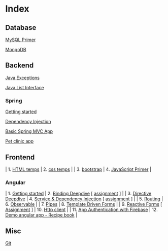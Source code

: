 <h1> Index </h1>

<h2>Database</h2>

[MySQL Primer](https://jaysiddhapura-eng.github.io/MySQL-Primer/) 

[MongoDB](https://jaysiddhapura-eng.github.io/MongoDB/)


<h2>Backend</h2>

[Java Exceptions](https://jaysiddhapura-eng.github.io/JavaExceptions/)

[Java List Interface](https://jaysiddhapura-eng.github.io/List/)

<h3> Spring </h3>

[Getting started](https://github.com/jaySiddhapura-eng/spring5-getting-started)

[Dependency Injection](https://github.com/jaySiddhapura-eng/spring5-dependency-injection)

[Basic Spring MVC App](https://github.com/jaySiddhapura-eng/basic-MVC-spring5)

[Pet clinic app](https://github.com/jaySiddhapura-eng/pet-clinic-spring5)


<h2>Frontend</h2>

| 1. [HTML temps](https://github.com/jaySiddhapura-eng/htmlTamplets) | 2. [css temps](https://github.com/jaySiddhapura-eng/css)     |
| 3. [bootstrap](https://jaysiddhapura-eng.github.io/bootstrap/) | 4. [JavaScript Primer](https://jaysiddhapura-eng.github.io/JavaScript-Notes/) |


<h3>Angular</h3>

| 1. [Getting started](https://github.com/jaySiddhapura-eng/angularCourse) | 2. [Binding Deepdive](https://github.com/jaySiddhapura-eng/AngularBindingsDeepDive) [ [assignment](https://github.com/jaySiddhapura-eng/ch5Assignment) ] |
| 3. [Directive Deepdive](https://github.com/jaySiddhapura-eng/directive-deepdive-ch7) | 4. [Service & Dependency Injection](https://github.com/jaySiddhapura-eng/angular-service-ch9) [ [assignment](https://github.com/jaySiddhapura-eng/angular-service-assignment-ch9) ] |
| 5. [Routing](https://github.com/jaySiddhapura-eng/routing-ch11) | 6. [Observable](https://github.com/jaySiddhapura-eng/custom-observable-ch13) |
| 7. [Pipes](https://github.com/jaySiddhapura-eng/pipe-ch17) | 8. [Template Driven Forms](https://github.com/jaySiddhapura-eng/form-control-ch15) |
| 9. [Reactive Forms](https://github.com/jaySiddhapura-eng/reactive-form-ch15) [ [Assignment](https://github.com/jaySiddhapura-eng/form-reactive-assignment-ch15) ] | 10. [Http client](https://github.com/jaySiddhapura-eng/http-ch18) |
| 11. [App Authentication with Firebase](https://github.com/jaySiddhapura-eng/authentication-ch20) | 12. [Demo angular app - Recipe book](https://github.com/jaySiddhapura-eng/angularCourseProject) |


<h2>Misc</h2>

[Git](https://jaysiddhapura-eng.github.io/Git-strategy/)













